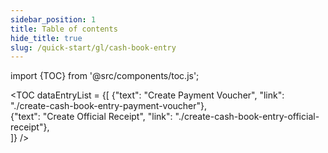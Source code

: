 ```yaml
---
sidebar_position: 1
title: Table of contents
hide_title: true
slug: /quick-start/gl/cash-book-entry 
---
```


import {TOC} from '@src/components/toc.js';

<TOC
dataEntryList = {[
{"text": "Create Payment Voucher", "link": "./create-cash-book-entry-payment-voucher"},  
{"text": "Create Official Receipt", "link": "./create-cash-book-entry-official-receipt"},  
]}
/>
